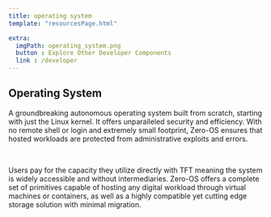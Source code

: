 ```yaml
---
title: operating system
template: "resourcesPage.html"

extra:
  imgPath: operating_system.png
  button : Explore Other Developer Components
  link : /developer
---
```


## **Operating System**

A groundbreaking autonomous operating system built from scratch, starting with just the Linux kernel. It offers unparalleled security and efficiency. With no remote shell or login and extremely small footprint, Zero-OS ensures that hosted workloads are protected from administrative exploits and errors.

<br />

Users pay for the capacity they utilize directly with TFT meaning the system is widely accessible and without intermediaries. Zero-OS offers a complete set of primitives capable of hosting any digital workload through virtual machines or containers, as well as a highly compatible yet cutting edge storage solution with minimal migration.